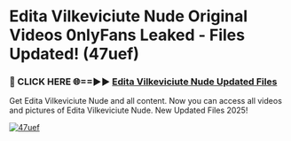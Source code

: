 # Edita Vilkeviciute Nude Original Videos 0nlyFans Leaked - Files Updated! (47uef)

<h3>🔴 CLICK HERE 🌐==►► <a href="https://tinyurl.com/5h6xmrr3" rel="nofollow">Edita Vilkeviciute Nude Updated Files</a></h3>

Get Edita Vilkeviciute Nude and all content. Now you can access all videos and pictures of Edita Vilkeviciute Nude. New Updated Files 2025!

[![47uef](https://i.imgur.com/KVD873Z.gif)](https://tinyurl.com/5h6xmrr3)
